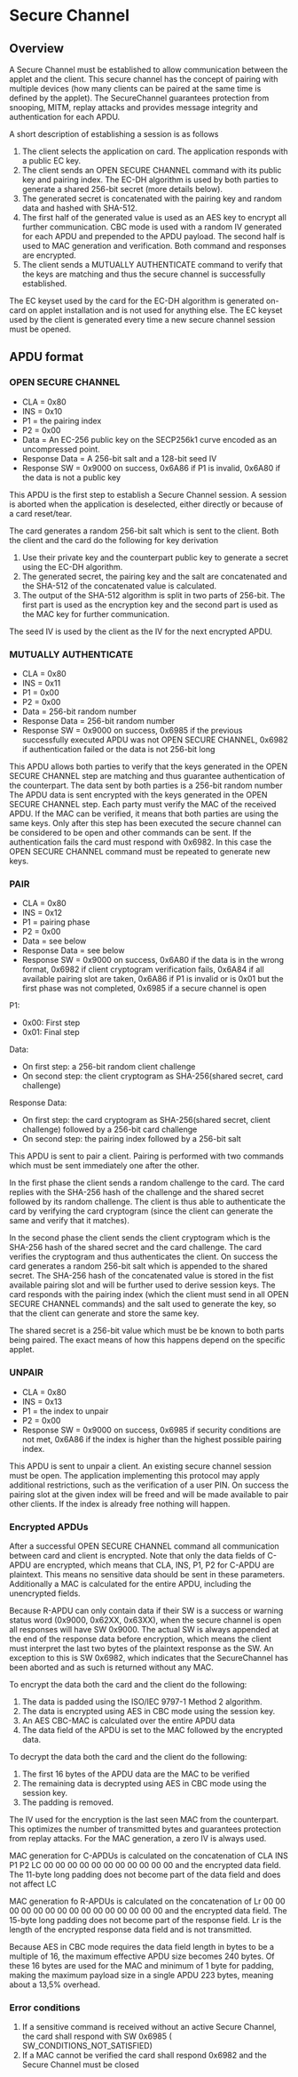 # Secure Channel

## Overview
A Secure Channel must be established to allow communication between the applet and the client. This secure channel has
the concept of pairing with multiple devices (how many clients can be paired at the same time is defined by the applet).
The SecureChannel guarantees protection from snooping, MITM, replay attacks and provides message integrity and 
authentication for each APDU.

A short description of establishing a session is as follows

1. The client selects the application on card. The application responds with a public EC key.
2. The client sends an OPEN SECURE CHANNEL command with its public key and pairing index. The EC-DH algorithm is used by 
both parties to generate a shared 256-bit secret (more details below).
3. The generated secret is concatenated with the pairing key and random data and hashed with SHA-512.
4. The first half of the generated value is used as an AES key to encrypt all further communication. CBC mode is used
with a random IV generated for each APDU and prepended to the APDU payload. The second half is used to MAC generation
 and verification. Both command and responses are encrypted.
5. The client sends a MUTUALLY AUTHENTICATE command to verify that the keys are matching and thus the secure channel is
successfully established.

The EC keyset used by the card for the EC-DH algorithm is generated on-card on applet installation and is not used
for anything else. The EC keyset used by the client is generated every time a new secure channel session must be 
opened.

## APDU format

### OPEN SECURE CHANNEL

* CLA = 0x80
* INS = 0x10
* P1 = the pairing index
* P2 = 0x00
* Data = An EC-256 public key on the SECP256k1 curve encoded as an uncompressed point.
* Response Data = A 256-bit salt and a 128-bit seed IV
* Response SW = 0x9000 on success, 0x6A86 if P1 is invalid, 0x6A80 if the data is not a public key

This APDU is the first step to establish a Secure Channel session. A session is aborted when the application is 
deselected, either directly or because of a card reset/tear.

The card generates a random 256-bit salt which is sent to the client. Both the client and the card do the following
for key derivation

1. Use their private key and the counterpart public key to generate a secret using the EC-DH algorithm.
2. The generated secret, the pairing key and the salt are concatenated and the SHA-512 of the concatenated value is 
   calculated.
3. The output of the SHA-512 algorithm is split in two parts of 256-bit. The first part is used as the encryption key
and the second part is used as the MAC key for further communication.

The seed IV is used by the client as the IV for the next encrypted APDU.

### MUTUALLY AUTHENTICATE

* CLA = 0x80
* INS = 0x11
* P1 = 0x00
* P2 = 0x00
* Data = 256-bit random number
* Response Data = 256-bit random number
* Response SW = 0x9000 on success, 0x6985 if the previous successfully executed APDU was not OPEN SECURE CHANNEL, 0x6982
if authentication failed or the data is not 256-bit long

This APDU allows both parties to verify that the keys generated in the OPEN SECURE CHANNEL step are matching and thus
guarantee authentication of the counterpart. The data sent by both parties is a 256-bit random number The APDU data is 
sent encrypted with the keys generated in the OPEN SECURE CHANNEL step. Each party must verify the MAC of the received
APDU. If the MAC can be verified, it means that both parties are using the same keys. Only after this step has been 
executed the secure channel can be considered to be open and other commands can be sent. If the authentication fails 
the card must respond with 0x6982. In this case the OPEN SECURE CHANNEL command must be repeated to generate new keys.

### PAIR

* CLA = 0x80
* INS = 0x12
* P1 = pairing phase
* P2 = 0x00
* Data = see below
* Response Data = see below
* Response SW = 0x9000 on success, 0x6A80 if the data is in the wrong format, 0x6982 if client cryptogram verification 
fails, 0x6A84 if all available pairing slot are taken, 0x6A86 if P1 is invalid or is 0x01 but the first phase was not 
completed, 0x6985 if a secure channel is open

P1:
* 0x00: First step
* 0x01: Final step

Data:
* On first step: a 256-bit random client challenge
* On second step: the client cryptogram as SHA-256(shared secret, card challenge)

Response Data:
* On first step: the card cryptogram as SHA-256(shared secret, client challenge) followed by a 256-bit card challenge
* On second step: the pairing index followed by a 256-bit salt

This APDU is sent to pair a client. Pairing is performed with two commands which must be sent immediately one after the
other. 

In the first phase the client sends a random challenge to the card. The card replies with the SHA-256 hash of the
challenge and the shared secret followed by its random challenge. The client is thus able to authenticate the card by
verifying the card cryptogram (since the client can generate the same and verify that it matches).

In the second phase the client sends the client cryptogram which is the SHA-256 hash of the shared secret and the card
challenge. The card verifies the cryptogram and thus authenticates the client. On success the card generates a random
256-bit salt which is appended to the shared secret. The SHA-256 hash of the concatenated value is stored in the fist
available pairing slot and will be further used to derive session keys. The card responds with the pairing index (which
the client must send in all OPEN SECURE CHANNEL commands) and the salt used to generate the key, so that the client can
generate and store the same key.

The shared secret is a 256-bit value which must be be known to both parts being paired. The exact means of how this
happens depend on the specific applet.

### UNPAIR

* CLA = 0x80
* INS = 0x13
* P1 = the index to unpair
* P2 = 0x00
* Response SW = 0x9000 on success, 0x6985 if security conditions are not met, 0x6A86 if the index is higher than the
  highest possible pairing index.

This APDU is sent to unpair a client. An existing secure channel session must be open. The application implementing this
protocol may apply additional restrictions, such as the verification of a user PIN. On success the pairing slot at the 
given index will be freed and will be made available to pair other clients. If the index is already free nothing will 
happen.

### Encrypted APDUs

After a successful OPEN SECURE CHANNEL command all communication between card and client is encrypted. Note that only 
the data fields of C-APDU are encrypted, which means that CLA, INS, P1, P2 for C-APDU are plaintext. This means no 
sensitive data should be sent in these parameters. Additionally a MAC is calculated for the entire APDU, including 
the unencrypted fields.

Because R-APDU can only contain data if their SW is a success or warning status word (0x9000, 0x62XX, 0x63XX), when the
secure channel is open all responses will have SW 0x9000. The actual SW is always appended at the end of the response
data before encryption, which means the client must interpret the last two bytes of the plaintext response as the SW. 
An exception to this is SW 0x6982, which indicates that the SecureChannel has been aborted and as such is returned 
without any MAC.

To encrypt the data both the card and the client do the following:

1. The data is padded using the ISO/IEC 9797-1 Method 2 algorithm.
2. The data is encrypted using AES in CBC mode using the session key.
3. An AES CBC-MAC is calculated over the entire APDU data
4. The data field of the APDU is set to the MAC followed by the encrypted data.

To decrypt the data both the card and the client do the following:

1. The first 16 bytes of the APDU data are the MAC to be verified
2. The remaining data is decrypted using AES in CBC mode using the session key.
3. The padding is removed.

The IV used for the encryption is the last seen MAC from the counterpart. This optimizes the number
of transmitted bytes and guarantees protection from replay attacks. For the MAC generation, a zero IV is always used.

MAC generation for C-APDUs is calculated on the concatenation of CLA INS P1 P2 LC 00 00 00 00 00 00 00 00 00 00 00 and
the encrypted data field. The 11-byte long padding does not become part of the data field and does not affect LC

MAC generation fo R-APDUs is calculated on the concatenation of Lr 00 00 00 00 00 00 00 00 00 00 00 00 00 00 00 and
the encrypted data field. The 15-byte long padding does not become part of the response field. Lr is the length of the
encrypted response data field and is not transmitted.

Because AES in CBC mode requires the data field length in bytes to be a multiple of 16, the maximum effective APDU
size becomes 240 bytes. Of these 16 bytes are used for the MAC and minimum of 1 byte for padding, making the maximum
payload size in a single APDU 223 bytes, meaning about a 13,5% overhead.

### Error conditions

1. If a sensitive command is received without an active Secure Channel, the card shall respond with SW 0x6985 (
SW_CONDITIONS_NOT_SATISFIED)
2. If a MAC cannot be verified the card shall respond 0x6982 and the Secure Channel must be closed